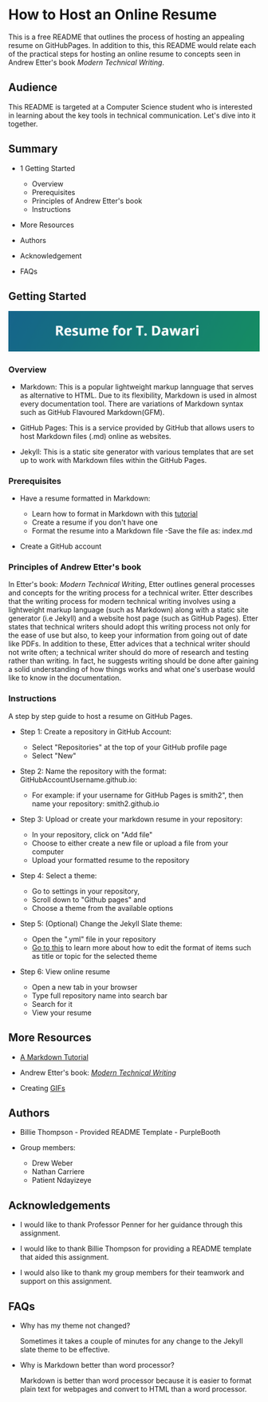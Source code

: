 # How to Host an Online Resume

This is a free README that outlines the process of hosting an appealing resume on GitHubPages. In addition to this, this README would relate each of the practical steps for hosting an online resume to concepts seen in Andrew Etter's book _Modern Technical Writing_.

## Audience

This README is targeted at a Computer Science student who is interested in learning about the key tools in technical communication. Let's dive into it together.

## Summary

- 1 Getting Started
  - Overview
  - Prerequisites
  - Principles of Andrew Etter's book
  - Instructions
  
- More Resources

- Authors

- Acknowledgement

- FAQs

## Getting Started

![](resume.gif)

### Overview
- Markdown: This is a popular lightweight markup lannguage that serves as alternative to HTML. Due to its flexibility, Markdown is used in almost every documentation tool. There are variations of Markdown syntax such as GitHub Flavoured Markdown(GFM).

- GitHub Pages: This is a service provided by GitHub that allows users to host Markdown files (.md) online as websites.

- Jekyll: This is a static site generator with various templates that are set up to work with Markdown files within the GitHub Pages.

### Prerequisites
- Have a resume formatted in Markdown:
   - Learn how to format in Markdown with this [tutorial](https://www.markdowntutorial.com/)
   - Create a resume if you don't have one
   - Format the resume into a Markdown file
   -Save the file as: index.md

- Create a GitHub account

### Principles of Andrew Etter's book
In Etter's book: _Modern Technical Writing_, Etter outlines general processes and concepts for the writing process for a technical writer. Etter describes that the writing process for modern technical writing involves using a lightweight markup language (such as Markdown) along with a static site generator (i.e Jekyll) and a website host page (such as GitHub Pages). Etter states that technical writers should adopt this writing process not only for the ease of use but also, to keep your information from going out of date like PDFs. In addition to these, Etter advices that a technical writer should not write often; a technical writer should do more of research and testing rather than writing. In fact, he suggests writing should be done after gaining a solid understanding of how things works and what one's userbase would like to know in the documentation. 

### Instructions
A step by step guide to host a resume on GitHub Pages.  

- Step 1: Create a repository in GitHub Account:
   - Select "Repositories" at the top of your GitHub profile page
   - Select "New"

- Step 2: Name the repository with the format: GitHubAccountUsername.github.io:
   - For example: if your username for GitHub Pages is smith2", then name your repository: smith2.github.io

- Step 3: Upload or create your markdown resume in your repository:
   - In your repository, click on "Add file"
   - Choose to either create a new file or upload a file from your computer
   - Upload your formatted resume to the repository

- Step 4: Select a theme:
   - Go to settings in your repository,
   - Scroll down to "Github pages" and
   - Choose a theme from the available options

- Step 5: (Optional) Change the Jekyll Slate theme:
   - Open the ".yml" file in your repository
   - [Go to this](https://irvandi.github.io/gEdit/#usage) to learn more about how to edit the format of items such as title or topic for the selected theme
   
- Step 6: View online resume
   - Open a new tab in your browser
   - Type full repository name into search bar
   - Search for it
   - View your resume

## More Resources

- [A Markdown Tutorial](https://www.markdowntutorial.com/)

- Andrew Etter's book: [_Modern Technical Writing_](https://www.amazon.ca/Modern-Technical-Writing-Introduction-Documentation-ebook/dp/B01A2QL9SS)

- Creating [GIFs](https://github.com/matiassingers/awesome-readme)

## Authors

- Billie Thompson - Provided README Template - PurpleBooth

- Group members:
  - Drew Weber
  - Nathan Carriere
  - Patient Ndayizeye

## Acknowledgements

- I would like to thank Professor Penner for her guidance through this assignment.

- I would like to thank Billie Thompson for providing a README template that aided this assignment.

- I would also like to thank my group members for their teamwork and support on this assignment.

## FAQs

- Why has my theme not changed?

   Sometimes it takes a couple of minutes for any change to the Jekyll slate theme to be effective.
   
- Why is Markdown better than word processor?
   
   Markdown is better than word processor because it is easier to format plain text for webpages and convert to HTML than a word processor.
   
   
